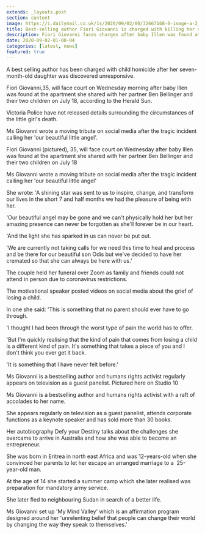 ```yaml
---
extends: _layouts.post
section: content
image: https://i.dailymail.co.uk/1s/2020/09/02/00/32667168-0-image-a-2_1599003459903.jpg 
title: Best-selling author Fiori Giovanni is charged with killing her seven-month-old baby daughter  
description: Fiori Giovanni faces charges after baby Illen was found at the apartment she shared with her partner Ben Bellinger and their two children on July 18. 
date: 2020-09-02-01-00-04 
categories: [latest, news] 
featured: true 
--- 
```

A best selling author has been charged with child homicide after her seven-month-old daughter was discovered unresponsive. 

Fiori Giovanni,35, will face court on Wednesday morning after baby Illen was found at the apartment she shared with her partner Ben Bellinger and their two children on July 18, according to the Herald Sun. 

Victoria Police have not released details surrounding the circumstances of the little girl's death.  

Ms Giovanni wrote a moving tribute on social media after the tragic incident calling her 'our beautiful little angel'. 

Fiori Giovanni (pictured), 35, will face court on Wednesday after baby Illen was found at the apartment she shared with her partner Ben Bellinger and their two children on July 18

Ms Giovanni wrote a moving tribute on social media after the tragic incident calling her 'our beautiful little angel'

She wrote: 'A shining star was sent to us to inspire, change, and transform our lives in the short 7 and half months we had the pleasure of being with her.

'Our beautiful angel may be gone and we can't physically hold her but her amazing presence can never be forgotten as she'll forever be in our heart. 

'And the light she has sparked in us can never be put out.

'We are currently not taking calls for we need this time to heal and process and be there for our beautiful son Odis but we've decided to have her cremated so that she can always be here with us.' 

The couple held her funeral over Zoom as family and friends could not attend in person due to coronavirus restrictions. 

The motivational speaker posted videos on social media about the grief of losing a child. 

In one she said: 'This is something that no parent should ever have to go through.

'I thought I had been through the worst type of pain the world has to offer.

'But I'm quickly realising that the kind of pain that comes from losing a child is a different kind of pain. It's something that takes a piece of you and I don't think you ever get it back.

'It is something that I have never felt before.' 

Ms Giovanni is a bestselling author and humans rights activist regularly appears on television as a guest panelist. Pictured here on Studio 10 

Ms Giovanni is a bestselling author and humans rights activist with a raft of accolades to her name.  

She appears regularly on television as a guest panelist, attends corporate functions as a keynote speaker and has sold more than 30 books. 

Her autobiography Defy your Destiny talks about the challenges she overcame to arrive in Australia and how she was able to become an entrepreneur. 

She was born in Eritrea in north east Africa and was 12-years-old when she convinced her parents to let her escape an arranged marriage to a  25-year-old man.

At the age of 14 she started a summer camp which she later realised was preparation for mandatory army service.

She later fled to neighbouring Sudan in search of a better life. 

Ms Giovanni set up 'My Mind Valley' which is an affirmation program designed around her 'unrelenting belief that people can change their world by changing the way they speak to themselves.'

